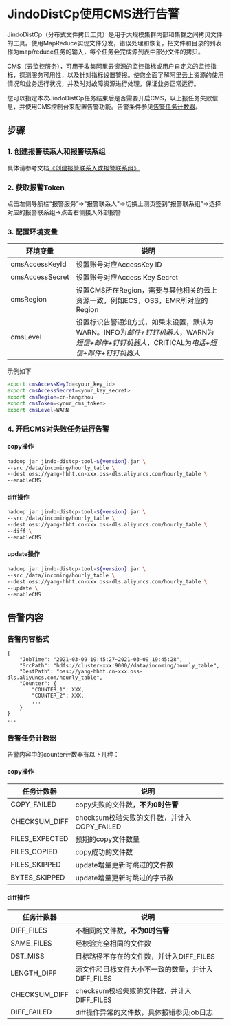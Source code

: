 # JindoDistCp使用CMS进行告警

JindoDistCp（分布式文件拷贝工具）是用于大规模集群内部和集群之间拷贝文件的工具。使用MapReduce实现文件分发，错误处理和恢复，把文件和目录的列表作为map/reduce任务的输入，每个任务会完成源列表中部分文件的拷贝。

CMS（云监控服务），可用于收集阿里云资源的监控指标或用户自定义的监控指标，探测服务可用性，以及针对指标设置警报。使您全面了解阿里云上资源的使用情况和业务运行状况，并及时对故障资源进行处理，保证业务正常运行。

您可以指定本次JindoDistCp任务结束后是否需要开启CMS，以上报任务失败信息，并使用CMS控制台来配置告警功能。告警条件参见[告警任务计数器](#告警任务计数器)。

## 步骤

### 1. 创建报警联系人和报警联系组

具体请参考文档[《创建报警联系人或报警联系组》](https://help.aliyun.com/document_detail/104004.html?spm=a2c4g.11186623.6.672.1a493b70h9Bgby)

### 2. 获取报警Token

点击左侧导航栏“报警服务”->"报警联系人"->切换上测页签到"报警联系组"->选择对应的报警联系组->点击右侧接入外部报警


### 3. 配置环境变量

| 环境变量 | 说明 |
| --- | --- |
| cmsAccessKeyId | 设置账号对应AccessKey ID |
| cmsAccessSecret | 设置账号对应Access Key Secret |
| cmsRegion | 设置CMS所在Region，需要与其他相关的云上资源一致，例如ECS，OSS，EMR所对应的Region |
| cmsLevel | 设置标识告警通知方式，如果未设置，默认为WARN。INFO为*邮件+钉钉机器人*，WARN为*短信+邮件+钉钉机器人*，CRITICAL为*电话+短信+邮件+钉钉机器人* |

示例如下

```bash
export cmsAccessKeyId=<your_key_id>
export cmsAccessSecret=<your_key_secret>
export cmsRegion=cn-hangzhou
export cmsToken=<your_cms_token>
export cmsLevel=WARN
```

### 4. 开启CMS对失败任务进行告警

#### copy操作

```bash
hadoop jar jindo-distcp-tool-${version}.jar \
--src /data/incoming/hourly_table \
--dest oss://yang-hhht.cn-xxx.oss-dls.aliyuncs.com/hourly_table \
--enableCMS
```

#### diff操作

```bash
hadoop jar jindo-distcp-tool-${version}.jar \
--src /data/incoming/hourly_table \
--dest oss://yang-hhht.cn-xxx.oss-dls.aliyuncs.com/hourly_table \
--diff \
--enableCMS
```

#### update操作

```bash
hadoop jar jindo-distcp-tool-${version}.jar \
--src /data/incoming/hourly_table \
--dest oss://yang-hhht.cn-xxx.oss-dls.aliyuncs.com/hourly_table \
--update \
--enableCMS
```

## 告警内容

### 告警内容格式
```
{
	"JobTime": "2021-03-09 19:45:27~2021-03-09 19:45:28",
	"SrcPath": "hdfs://cluster-xxx:9000//data/incoming/hourly_table",
	"DestPath": "oss://yang-hhht.cn-xxx.oss-dls.aliyuncs.com/hourly_table",
	"Counter": {
		"COUNTER_1": XXX,
		"COUNTER_2": XXX,
		...
	}
}
...
```

### <span id="jump">告警任务计数器</span>

告警内容中的counter计数器有以下几种：

#### copy操作

| 任务计数器 | 说明 |
| --- | --- |
| COPY_FAILED | copy失败的文件数，**不为0时告警** |
| CHECKSUM_DIFF | checksum校验失败的文件数，并计入COPY_FAILED |
| FILES_EXPECTED | 预期的copy文件数量 |
| FILES_COPIED | copy成功的文件数 |
| FILES_SKIPPED | update增量更新时跳过的文件数 |
| BYTES_SKIPPED | update增量更新时跳过的字节数 |

#### diff操作

| 任务计数器 | 说明 |
| --- | --- |
| DIFF_FILES | 不相同的文件数，**不为0时告警** |
| SAME_FILES | 经校验完全相同的文件数 |
| DST_MISS | 目标路径不存在的文件数，并计入DIFF_FILES |
| LENGTH_DIFF | 源文件和目标文件大小不一致的数量，并计入DIFF_FILES |
| CHECKSUM_DIFF | checksum校验失败的文件数，并计入DIFF_FILES |
| DIFF_FAILED | diff操作异常的文件数，具体报错参见job日志 |
